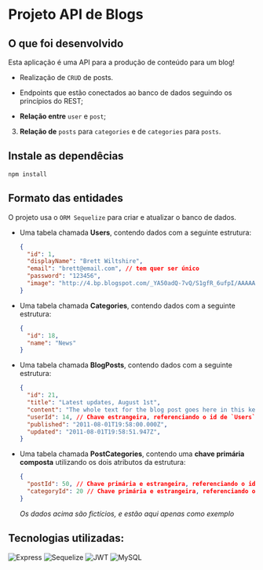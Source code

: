 # Projeto API de Blogs


 ## O que foi desenvolvido
  
  Esta aplicação é uma API para a produção de conteúdo para um blog! 

  * Realização de `CRUD` de posts.

  * Endpoints que estão conectados ao banco de dados seguindo os princípios do REST;

  *  **Relação entre** `user` e `post`; 

  3. **Relação de** `posts` para `categories` e de `categories` para `posts`.


## Instale as dependêcias

```
npm install
```
 
## Formato das entidades

  O projeto  usa o `ORM Sequelize` para criar e atualizar o banco de dados. 

  
  - Uma tabela chamada **Users**, contendo dados com a seguinte estrutura:

    ```json
    {
      "id": 1,
      "displayName": "Brett Wiltshire",
      "email": "brett@email.com", // tem quer ser único
      "password": "123456",
      "image": "http://4.bp.blogspot.com/_YA50adQ-7vQ/S1gfR_6ufpI/AAAAAAAAAAk/1ErJGgRWZDg/S45/brett.png"
    }
    ```
  - Uma tabela chamada **Categories**, contendo dados com a seguinte estrutura:

    ```json
    {
      "id": 18,
      "name": "News"
    }
    ```

  - Uma tabela chamada **BlogPosts**, contendo dados com a seguinte estrutura:

    ```json
    {
      "id": 21,
      "title": "Latest updates, August 1st",
      "content": "The whole text for the blog post goes here in this key",
      "userId": 14, // Chave estrangeira, referenciando o id de `Users`
      "published": "2011-08-01T19:58:00.000Z",
      "updated": "2011-08-01T19:58:51.947Z",
    }
    ```

  - Uma tabela chamada **PostCategories**, contendo uma **chave primária composta** utilizando os dois atributos da estrutura:

    ```json
    {
      "postId": 50, // Chave primária e estrangeira, referenciando o id de `BlogPosts`
      "categoryId": 20 // Chave primária e estrangeira, referenciando o id de `Categories`
    }
    ```
    *Os dados acima são fictícios, e estão aqui apenas como exemplo*

## Tecnologias utilizadas:

![Express](https://img.shields.io/badge/-EXPRESS-green?style=for-the-badge&logo=express&logoColor=white)
![Sequelize](https://img.shields.io/badge/-sequelize-blue?style=for-the-badge&logo=sequelize&logoColor=white)
![JWT](https://img.shields.io/badge/-JWT-lightgrey?style=for-the-badge&logo=jwt&logoColor=white)
![MySQL](https://img.shields.io/badge/mysql-%2300f.svg?style=for-the-badge&logo=mysql&logoColor=white)


   